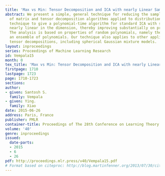 ```yaml
---
title: 'Max vs Min: Tensor Decomposition and ICA with nearly Linear Sample Complexity'
abstract: We present a simple, general technique for reducing the sample complexity
  of matrix and tensor decomposition algorithms applied to distributions. We use the
  technique to give a polynomial-time algorithm for standard ICA with sample complexity
  nearly linear in the dimension, thereby improving substantially on previous bounds.
  The analysis is based on properties of random polynomials, namely the spacings of
  an ensemble of polynomials. Our technique also applies to other applications of
  tensor decompositions, including spherical Gaussian mixture models.
layout: inproceedings
series: Proceedings of Machine Learning Research
id: Vempala15
month: 0
tex_title: 'Max vs Min: Tensor Decomposition and ICA with nearly Linear Sample Complexity'
firstpage: 1710
lastpage: 1723
page: 1710-1723
sections: 
author:
- given: Santosh S.
  family: Vempala
- given: Ying.
  family: Xiao
date: 2015-06-26
address: Paris, France
publisher: PMLR
container-title: Proceedings of The 28th Conference on Learning Theory
volume: '40'
genre: inproceedings
issued:
  date-parts:
  - 2015
  - 6
  - 26
pdf: http://proceedings.mlr.press/v40/Vempala15.pdf
# Format based on citeproc: http://blog.martinfenner.org/2013/07/30/citeproc-yaml-for-bibliographies/
---
```

